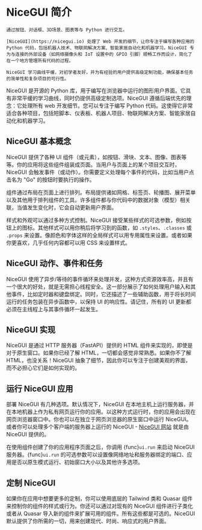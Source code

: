 # NiceGUI 简介

```{topic} 概述
通过按钮、对话框、3D场景、图表等与 Python 进行交互。

[NiceGUI](https://nicegui.io) 处理了 Web 开发的细节，让你专注于编写各种应用的 Python 代码，包括机器人技术、物联网解决方案、智能家居自动化和机器学习。NiceGUI 专为与连接的外部设备（如网络摄像头和 IoT 设置中的 GPIO 引脚）顺畅工作而设计，简化了在一个地方管理所有代码的过程。

NiceGUI 学习曲线平缓，对初学者友好，并为有经验的用户提供高级定制功能，确保基本任务的简单性和复杂项目的可行性。
```

NiceGUI 是开源的 Python 库，用于编写在浏览器中运行的图形用户界面。它具有非常平缓的学习曲线，同时仍提供高级定制选项。NiceGUI 遵循后端优先的理念：它处理所有 web 开发细节。您可以专注于编写 Python 代码。这使得它非常适合各种项目，包括短脚本、仪表板、机器人项目、物联网解决方案、智能家居自动化和机器学习。

## NiceGUI 基本概念

NiceGUI 提供了各种 UI 组件（或元素），如按钮、滑块、文本、图像、图表等等。你的应用将这些组件组装成页面。当用户与页面上的某个项目交互时，NiceGUI 会触发事件（或动作）。你需要定义处理每个事件的代码，比如当用户点击名为 "Go" 的按钮时要执行的操作。

组件通过布局在页面上进行排列。布局提供诸如网格、标签页、轮播图、展开菜单以及其他用于排列组件的工具。许多组件都与你代码中的数据对象（模型）相关联，当值发生变化时，它会自动更新用户界面。

样式和外观可以通过多种方式控制。NiceGUI 接受某些样式的可选参数，例如按钮上的图标。其他样式可以用你稍后将学习到的函数，如 `.styles`、`.classes` 或 `.props` 来设置。像颜色和字体这样的全局样式可以用专用属性来设置。或者如果你更喜欢，几乎任何内容都可以用 CSS 来设置样式。

## NiceGUI 动作、事件和任务

NiceGUI 使用了异步/等待的事件循环来处理并发，这种方式资源效率高，并且有一个很大的好处，就是无需担心线程安全。这一部分展示了如何处理用户输入和其他事件，比如定时器和键盘绑定。同时，它还描述了一些辅助函数，用于将长时间运行的任务包装在异步函数中，以保持 UI 的响应性。请记住，所有的 UI 更新都必须在主线程上与其事件循环一起发生。

## NiceGUI 实现

NiceGUI 是通过 HTTP 服务器（FastAPI）提供的 HTML 组件来实现的，即使是对于原生窗口。如果你已经了解 HTML，一切都会感觉非常熟悉。如果你不了解 HTML，也没关系！NiceGUI 抽象了细节，因此你可以专注于创建美观的界面，而不必担心它们是如何实现的。

## 运行 NiceGUI 应用

部署 NiceGUI 有几种选项。默认情况下，NiceGUI 在本地主机上运行服务器，并在本地机器上作为私有网页运行你的应用。以这种方式运行时，你的应用会出现在网页浏览器窗口中。你也可以在独立于网页浏览器的原生窗口中运行 NiceGUI。或者你可以处理多个客户端的服务器上运行的 NiceGUI - [NiceGUI 网站](https://nicegui.io/documentation) 就是由 NiceGUI 提供的。

在使用组件创建了你的应用程序页面之后，你调用 {func}`ui.run` 来启动 NiceGUI 服务器。{func}`ui.run` 的可选参数可以设置像网络地址和服务器绑定的端口、应用是否以原生模式运行、初始窗口大小以及其他许多选项。

## 定制 NiceGUI

如果你在应用中想要更多的定制，你可以使用底层的 Tailwind 类和 Quasar 组件来控制你的组件的样式或行为。你还可以通过对现有的 NiceGUI 组件进行子类化或者从 Quasar 导入新的组件来扩展可用的组件。所有这些都是可选的。NiceGUI 默认提供了你所需的一切，用来创建现代、时尚、响应式的用户界面。
